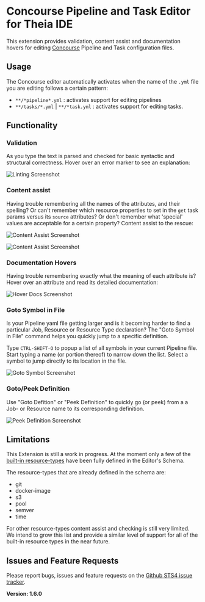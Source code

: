 # Concourse Pipeline and Task Editor for Theia IDE

This extension provides validation, content assist and documentation hovers
for editing [Concourse](https://concourse-ci.org/) Pipeline and Task configuration files.

## Usage

The Concourse editor automatically activates when the name of the  `.yml` file you are editing 
follows a certain pattern:

  - `**/*pipeline*.yml` : activates support for editing pipelines
  - `**/tasks/*.yml` | `**/*task.yml` : activates support for editing tasks.
  
## Functionality

### Validation

As you type the text is parsed and checked for basic syntactic and structural correctness. Hover over
an error marker to see an explanation:

![Linting Screenshot][linting]

### Content assist

Having trouble remembering all the names of the attributes, and their spelling? Or can't remember
which resource properties to set in the `get` task params versus its `source` attributes? Or
don't remember what 'special' values are acceptable for a certain property? Content assist
to the rescue:

![Content Assist Screenshot][ca1]

![Content Assist Screenshot][ca2]

### Documentation Hovers

Having trouble remembering exactly what the meaning of each attribute is? Hover over an attribute and 
read its detailed documentation:

![Hover Docs Screenshot][hovers]

### Goto Symbol in File

Is your Pipeline yaml file getting larger and is it becoming harder to find a particular Job, Resource or
Resource Type declaration? The "Goto Symbol in File" command helps you quickly jump to a specific
definition.

Type `CTRL-SHIFT-O` to popup a list of all symbols in your current Pipeline file. Start typing a name 
(or portion thereof) to narrow down the list. Select a symbol to jump directly to its location in the
file.

![Goto Symbol Screenshot][goto_symbol]

### Goto/Peek Definition

Use "Goto Defition" or "Peek Definition" to quickly go (or peek) from a a Job- or Resource name 
to its corresponding definition.

![Peek Definition Screenshot][peek]

## Limitations

This Extension is still a work in progress. At the moment only a few of the [built-in resource-types](https://concourse-ci.org/resource-types.html)
have been fully defined in the Editor's Schema. 

The resource-types that are already defined in the schema are:

 - git
 - docker-image
 - s3
 - pool
 - semver
 - time

For other resource-types content assist and checking is still very limited. We intend
to grow this list and provide a similar level of support for all of the built-in resource types in
the near future.

## Issues and Feature Requests

Please report bugs, issues and feature requests on the [Github STS4 issue tracker](https://github.com/spring-projects/sts4/issues). 

[linting]: https://raw.githubusercontent.com/spring-projects/sts4/54cf0994b69ef1770ca597a8da325022b19cee69/theia-extensions/theia-concourse/concourse/readme-imgs/validation.png
[ca1]:     https://raw.githubusercontent.com/spring-projects/sts4/54cf0994b69ef1770ca597a8da325022b19cee69/theia-extensions/theia-concourse/concourse/readme-imgs/ca-1.png
[ca2]:     https://raw.githubusercontent.com/spring-projects/sts4/54cf0994b69ef1770ca597a8da325022b19cee69/theia-extensions/theia-concourse/concourse/readme-imgs/ca-2.png
[hovers]:  https://raw.githubusercontent.com/spring-projects/sts4/54cf0994b69ef1770ca597a8da325022b19cee69/theia-extensions/theia-concourse/concourse/readme-imgs/hover.png
[peek]:    https://raw.githubusercontent.com/spring-projects/sts4/0b6278ad4aca86b4d0d4ee219f9a0aad04904f5f/theia-extensions/theia-concourse/concourse/readme-imgs/peek-definition.png
[goto_symbol]: https://raw.githubusercontent.com/spring-projects/sts4/54cf0994b69ef1770ca597a8da325022b19cee69/theia-extensions/theia-concourse/concourse/readme-imgs/doc-symbols.png


**Version: 1.6.0**
